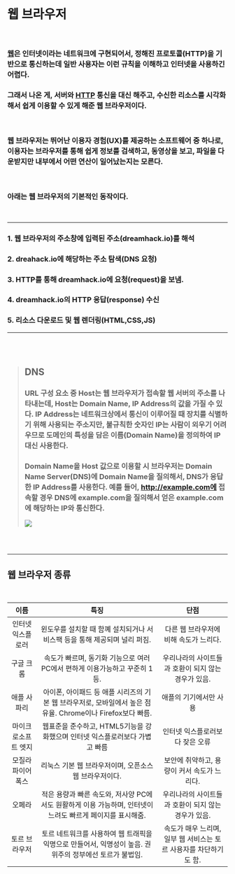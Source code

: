 # **웹 브라우저**

<br>

### [웹](%EC%9B%B9%EC%9D%B4%EB%9E%80.md)은 인터넷이라는 네트워크에 구현되어서, 정해진 프로토콜(HTTP)을 기반으로 통신하는데 일반 사용자는 이런 규칙을 이해하고 인터넷을 사용하긴 어렵다.
### 그래서 나온 게, 서버와 [HTTP](HTTP.md) 통신을 대신 해주고, 수신한 리소스를 시각화해서 쉽게 이용할 수 있게 해준 **웹 브라우저**이다.

<br>

### 웹 브라우저는 뛰어난 이용자 경험(UX)를 제공하는 소프트웨어 중 하나로, 이용자는 브라우저를 통해 쉽게 정보를 검색하고, 동영상을 보고, 파일을 다운받지만 내부에서 어떤 연산이 일어났는지는 모른다.

<br>

### 아래는 웹 브라우저의 기본적인 동작이다.

<br>

- - -

### 1. 웹 브라우저의 주소창에 입력된 주소(dreamhack.io)를 해석
### 2. dreahack.io에 해당하는 주소 탐색(DNS 요청)
### 3. HTTP를 통해 dreamhack.io에 요청(request)을 보냄.
### 4. dreamhack.io의 HTTP 응답(response) 수신
### 5. 리소스 다운로드 및 웹 렌더링(HTML,CSS,JS)
- - -

<br><br>

> ## **DNS**
> ### URL 구성 요소 중 Host는 웹 브라우저가 접속할 웹 서버의 주소를 나타내는데, Host는 **Domain Name, IP Address**의 값을 가질 수 있다. IP Address는 네트워크상에서 통신이 이루어질 때 장치를 식별하기 위해 사용되는 주소지만, 불규칙한 숫자인 IP는 사람이 외우기 어려우므로 도메인의 특성을 담은 이름(Domain Name)을 정의하여 IP 대신 사용한다.
> ### Domain Name을 Host 값으로 이용할 시 브라우저는 Domain Name Server(DNS)에 Domain Name을 질의해서, DNS가 응답한 IP Address를 사용한다. 예를 들어, http://example.com에 접속할 경우 DNS에 example.com을 질의해서 얻은 example.com에 해당하는 IP와 통신한다.
> ![](https://velog.velcdn.com/images/as979200/post/3b45e3f0-38bc-40a4-9d4f-5e0f4b4fc963/image.png)

<br><br>

- - -

## **웹 브라우저 종류**

<br>

| 이름  | 특징  |  단점  |
|  :---:    |   :---:   |   :---:   |
| 인터넷 익스플로러| 윈도우를 설치할 때 함꼐 설치되거나 서비스팩 등을 통해 제공되며 널리 퍼짐.| 다른 웹 브라우저에 비해 속도가 느리다. |
|구글 크롬|속도가 빠르며, 동기화 기능으로 여러 PC에서 편하게 이용가능하고 꾸준히 1등.| 우리나라의 사이트들과 호환이 되지 않는 경우가 있음.|
|애플 사파리|아이폰, 아이패드 등 애플 시리즈의 기본 웹 브라우저로, 모바일에서 높은 점유율. Chrome이나 Firefox보다 빠름.|애플의 기기에서만 사용|
|마이크로소프트 엣지|웹표준을 준수하고, HTML5기능을 강화했으며 인터넷 익스플로러보다 가볍고 빠름|인터넷 익스플로러보다 잦은 오류|
| 모질라 파이어폭스 | 리눅스 기본 웹 브라우저이며, 오픈소스 웹 브라우저이다. | 보안에 취약하고, 용량이 커서 속도가 느리다. |
|오페라|적은 용량과 빠른 속도와, 저사양 PC에서도 원활하게 이용 가능하며, 인터넷이 느려도 빠르게 페이지를 표시해줌.|우리나라의 사이트들과 호환이 되지 않는 경우가 있음.|
|토르 브라우저|토르 네트워크를 사용하여 웹 트래픽을 익명으로 만들어서, 익명성이 높음. 권위주의 정부에선 토르가 불법임.|속도가 매우 느리며, 일부 웹 서비스는 토르 사용자를 차단하기도 함.|
